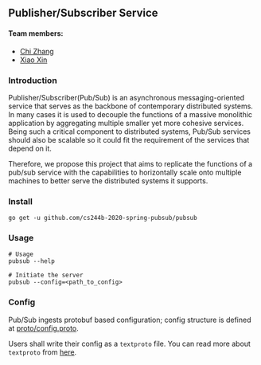 ## Publisher/Subscriber Service

#### Team members: 
* [Chi Zhang](mailto:zcdirk@stanford.edu)
* [Xiao Xin](mailto:xxin@stanford.edu)

### Introduction
Publisher/Subscriber(Pub/Sub) is an asynchronous messaging-oriented service
that serves as the backbone of contemporary distributed systems. In many
cases it is used to decouple the functions of a massive monolithic application
by aggregating multiple smaller yet more cohesive services. Being such a critical 
component to distributed systems, Pub/Sub services should also be scalable
so it could fit the requirement of the services that depend on it. 

Therefore, we propose this project that aims to replicate the functions of
a pub/sub service with the capabilities to horizontally scale onto multiple
machines to better serve the distributed systems it supports. 

### Install
```
go get -u github.com/cs244b-2020-spring-pubsub/pubsub
```

### Usage
```
# Usage
pubsub --help

# Initiate the server
pubsub --config=<path_to_config>
```

### Config
Pub/Sub ingests protobuf based configuration; config structure is defined
at [proto/config.proto](proto/config.proto).

Users shall write their config as a `textproto` file. You can read more
about `textproto` from [here](https://medium.com/@nathantnorth/protocol-buffers-text-format-14e0584f70a5).
